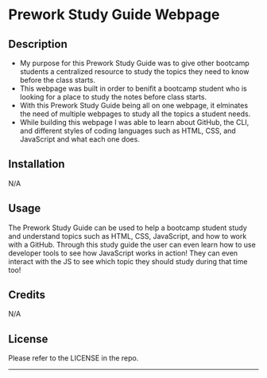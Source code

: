 # Prework Study Guide Webpage

## Description

- My purpose for this Prework Study Guide was to give other bootcamp students a centralized resource to study the topics they need to know before the class starts.
- This webpage was built in order to benifit a bootcamp student who is looking for a place to study the notes before class starts.
- With this Prework Study Guide being all on one webpage, it elminates the need of multiple webpages to study all the topics a student needs.
- While building this webpage I was able to learn about GitHub, the CLI, and different styles of coding languages such as HTML, CSS, and JavaScript and what each one does. 


## Installation

N/A

## Usage

The Prework Study Guide can be used to help a bootcamp student study and understand topics such as HTML, CSS, JavaScript, and how to work with a GitHub. Through this study guide the user can even learn how to use developer tools to see how JavaScript works in action! They can even interact with the JS to see which topic they should study during that time too!

## Credits

N/A

## License

Please refer to the LICENSE in the repo.

---